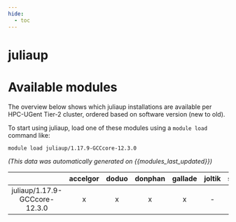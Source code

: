 ```yaml
---
hide:
  - toc
---
```


juliaup
=======

# Available modules


The overview below shows which juliaup installations are available per HPC-UGent Tier-2 cluster, ordered based on software version (new to old).

To start using juliaup, load one of these modules using a `module load` command like:

```shell
module load juliaup/1.17.9-GCCcore-12.3.0
```

*(This data was automatically generated on {{modules_last_updated}})*  

| |accelgor|doduo|donphan|gallade|joltik|shinx|skitty|
| :---: | :---: | :---: | :---: | :---: | :---: | :---: | :---: |
|juliaup/1.17.9-GCCcore-12.3.0|x|x|x|x|-|x|x|
